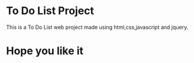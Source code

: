 # To Do List Project
This is a To Do List web project made using html,css,javascript and jquery.
# Hope you like it
